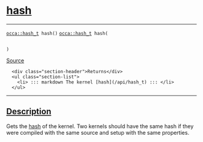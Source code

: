 
<h1 id="hash">
 <a href="#/api/kernel/hash" class="anchor">
   <span>hash</span>
  </a>
</h1>

<div class="signature">

<hr>

  <div class="definition-container">
    <div class="definition">
      <code class="desktop-only"><a href="#/api/hash_t">occa::hash&lowbar;t</a> hash()</code>
      <code class="mobile-only"><a href="#/api/hash_t">occa::hash&lowbar;t</a> hash(
    
)</code>
      <div class="flex-spacing"></div>
      <a href="https://github.com/libocca/occa/blob/d617b895/include/occa/core/kernel.hpp#L221" target="_blank">Source</a>
    </div>
    <div class="description">

      <div class="section-header">Returns</div>
      <ul class="section-list">
        <li> ::: markdown The kernel [hash](/api/hash_t) ::: </li>
      </ul>
</div>
  </div>

  <hr>
</div>


<h2 id="description">
 <a href="#/api/kernel/hash?id=description" class="anchor">
   <span>Description</span>
  </a>
</h2>

Gets the [hash](/api/hash_t) of the kernel.
Two kernels should have the same hash if they were compiled with the same source
and setup with the same properties.
